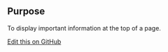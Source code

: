## Purpose
To display important information at the top of a page.

[Edit this on GitHub](https://github.com/wellcometrust/wellcomecollection.org/edit/master/common/views/components/PageHeader/README.md)
